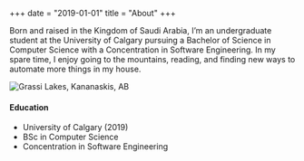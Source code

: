 +++
date = "2019-01-01"
title = "About"
+++

Born and raised in the Kingdom of Saudi Arabia, I’m an undergraduate student at the University of Calgary pursuing a Bachelor of Science in Computer Science with a Concentration in Software Engineering. In my spare time, I enjoy going to the mountains, reading, and finding new ways to automate more things in my house.

![Grassi Lakes, Kananaskis, AB][1]

#### Education

* University of Calgary (2019)
* BSc in Computer Science
* Concentration in Software Engineering

[1]: https://i.imgur.com/guajfA3.jpg
